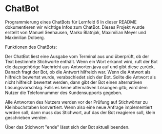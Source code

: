 # ChatBot
Programmierung eines ChatBots für Lernfeld 6
In dieser README dokumentieren wir wichtige Infos zum ChatBot.
Dieses Projekt wurde erstellt von Manuel Seehausen, Marko Blatnjak, Maximilian Meyer und Maximilian Dolberg.

Funktionen des ChatBots:

Der ChatBot liest eine Ausgabe vom Terminal aus und überprüft, ob der Text bestimmte Stichworte enthält.
Wenn ein Wort erkannt wird, ruft der Bot die dazugehörige Nachricht aus Antworten.java auf und gibt diese 
zurück.
Danach fragt der Bot, ob die Antwort hilfreich war. Wenn die Antwort als hilfreich bewertet wurde, 
verabschiedet sich der Bot.
Sollte die Antwort als nicht hilfreich bewertet werden, dann gibt der Bot einen alternativen 
Lösungsvorschlag. Falls es keine alternativen Lösungen gitb, wird dem Nutzer die Telefonnummer des 
Kundensupports gegeben.

Alle Antworten des Nutzers werden vor der Prüfung auf Stichwörter zu Kleinbuchstaben konvertiert.
Wenn also eine neue Anfrage implementiert werden soll, dann muss das Stichwort, auf das der Bot reagieren 
soll, klein geschrieben werden.

Über das Stichwort "ende" lässt sich der Bot aktuell beenden.